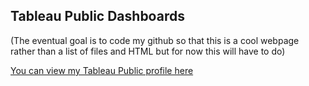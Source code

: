 ## Tableau Public Dashboards
(The eventual goal is to code my github so that this is a cool webpage rather than a list of files and HTML but for now this will have to do)

[You can view my Tableau Public profile here](https://public.tableau.com/app/profile/clint.prentice/vizzes)
